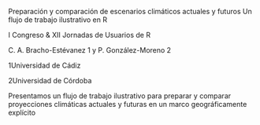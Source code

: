 Preparación y comparación de escenarios climáticos actuales y futuros
Un flujo de trabajo ilustrativo en R

I Congreso & XII Jornadas de Usuarios de R

C. A. Bracho-Estévanez 1 y P. González-Moreno 2

1Universidad de Cádiz

2Universidad de Córdoba

Presentamos un flujo de trabajo ilustrativo para preparar y comparar proyecciones climáticas actuales y futuras en un marco geográficamente explícito
